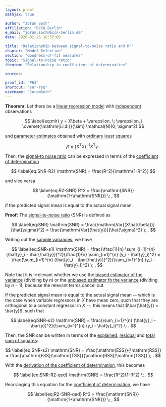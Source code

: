 ```yaml
---
layout: proof
mathjax: true

author: "Joram Soch"
affiliation: "BCCN Berlin"
e_mail: "joram.soch@bccn-berlin.de"
date: 2020-02-26 10:37:00

title: "Relationship between signal-to-noise ratio and R²"
chapter: "Model Selection"
section: "Goodness-of-fit measures"
topic: "Signal-to-noise ratio"
theorem: "Relationship to coefficient of determination"

sources:

proof_id: "P63"
shortcut: "snr-rsq"
username: "JoramSoch"
---
```



**Theorem:** Let there be a [linear regression model](/D/mlr) with [independent](/D/ind) observations

$$ \label{eq:mlr}
y = X\beta + \varepsilon, \; \varepsilon_i \overset{\mathrm{i.i.d.}}{\sim} \mathcal{N}(0, \sigma^2)
$$

and [parameter estimates](/D/est) obtained with [ordinary least squares](/P/mlr-ols)

$$ \label{eq:OLS}
\hat{\beta} = (X^\mathrm{T} X)^{-1} X^\mathrm{T} y \; .
$$

Then, the [signal-to noise ratio](/D/snr) can be expressed in terms of the [coefficient of determination](/D/rsq)

$$ \label{eq:SNR-R2}
\mathrm{SNR} = \frac{R^2}{\mathrm{1-R^2}}
$$

and vice versa

$$ \label{eq:R2-SNR}
R^2 = \frac{\mathrm{SNR}}{\mathrm{1+\mathrm{SNR}}} \; ,
$$

if the predicted signal mean is equal to the actual signal mean.


**Proof:** The [signal-to-noise ratio](/D/snr) (SNR) is defined as

$$ \label{eq:SNR}
\mathrm{SNR} = \frac{\mathrm{Var}(X\hat{\beta})}{\hat{\sigma}^2} = \frac{\mathrm{Var}(\hat{y})}{\hat{\sigma}^2} \; .
$$

Writing out the [sample variances](/D/var-samp), we have

$$ \label{eq:SNR-s1}
\mathrm{SNR} = \frac{\frac{1}{n} \sum_{i=1}^{n} (\hat{y}_i - \bar{\hat{y}})^2}{\frac{1}{n} \sum_{i=1}^{n} (y_i - \hat{y}_i)^2} = \frac{\sum_{i=1}^{n} (\hat{y}_i - \bar{\hat{y}})^2}{\sum_{i=1}^{n} (y_i - \hat{y}_i)^2} \; .
$$

Note that it is irrelevant whether we use the [biased estimator of the variance](/P/resvar-bias) (dividing by $n$) or the [unbiased estimator fo the variance](/P/resvar-unb) (dividing by $n-1$), because the relevant terms cancel out.

If the predicted signal mean is equal to the actual signal mean -- which is the case when variable regressors in $X$ have mean zero, such that they are orthogonal to a constant regressor in $X$ --, this means that $\bar{\hat{y}} = \bar{y}$, such that

$$ \label{eq:SNR-s2}
\mathrm{SNR} = \frac{\sum_{i=1}^{n} (\hat{y}_i - \bar{y})^2}{\sum_{i=1}^{n} (y_i - \hat{y}_i)^2} \; .
$$

Then, the SNR can be written in terms of the [explained](/D/ess), [residual](/D/rss) and [total sum of squares](/D/tss):

$$ \label{eq:SNR-s3}
\mathrm{SNR} = \frac{\mathrm{ESS}}{\mathrm{RSS}} = \frac{\mathrm{ESS}/\mathrm{TSS}}{\mathrm{RSS}/\mathrm{TSS}} \; .
$$

With the [derivation of the coefficient of determination](/P/rsq-der), this becomes

$$ \label{eq:SNR-R2-qed}
\mathrm{SNR} = \frac{R^2}{1-R^2} \; .
$$

Rearranging this equation for the [coefficient of determination](/D/rsq), we have

$$ \label{eq:R2-SNR-qed}
R^2 = \frac{\mathrm{SNR}}{\mathrm{1+\mathrm{SNR}}} \; ,
$$